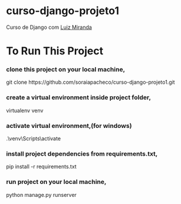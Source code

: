 # curso-django-projeto1
Curso de Django com <a href="https://github.com/luizomf/curso-django-projeto1">Luiz Miranda</a>


<h1>To Run This Project</h1>


<h3>clone this project on your local machine, </h3>

<p>git clone https://github.com/soraiapacheco/curso-django-projeto1.git </p>

<h3>create a virtual environment inside project folder,</h3>

<p>virtualenv venv</p>

<h3>activate virtual environment,(for windows)</h3>

<p>.\venv\Scripts\activate </p>

<h3>install project dependencies from requirements.txt,</h3>

<p>pip install -r requirements.txt</p>

<h3>run project on your local machine,</h3>

<p>python manage.py runserver</p>
